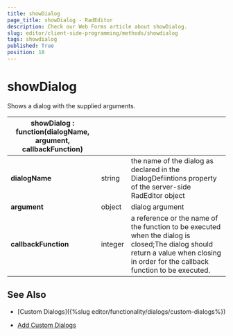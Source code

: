 ```yaml
---
title: showDialog
page_title: showDialog - RadEditor
description: Check our Web Forms article about showDialog.
slug: editor/client-side-programming/methods/showdialog
tags: showdialog
published: True
position: 18
---
```


# showDialog

Shows a dialog with the supplied arguments.
 

|  **showDialog : function(dialogName, argument, callbackFunction)**  |  |  |
| ------ | ------ | ------ |
| **dialogName** |string|the name of the dialog as declared in the DialogDefiintions property of the server-side RadEditor object|
| **argument** |object|dialog argument|
| **callbackFunction** |integer|a reference or the name of the function to be executed when the dialog is closed;The dialog should return a value when closing in order for the callback function to be executed.|

## See Also

 * [Custom Dialogs]({%slug editor/functionality/dialogs/custom-dialogs%})

 * [Add Custom Dialogs](https://demos.telerik.com/aspnet/prometheus/Editor/Examples/CustomDialogs/DefaultCS.aspx)
